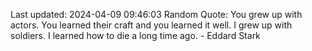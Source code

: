 Last updated: 2024-04-09 09:46:03
Random Quote: You grew up with actors.  You learned their craft and you learned it well.  I grew up with soldiers.  I learned how to die a long time ago.  -  Eddard Stark
